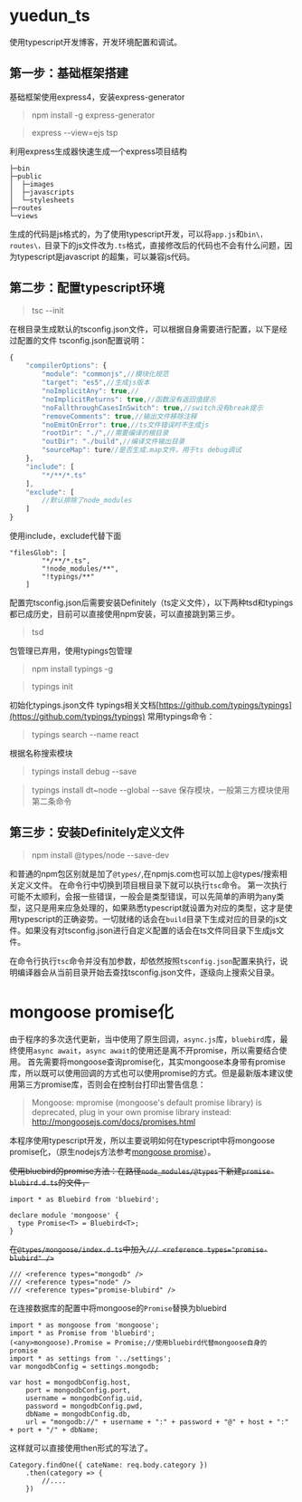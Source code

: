 # yuedun_ts
使用typescript开发博客，开发环境配置和调试。
## 第一步：基础框架搭建

基础框架使用express4，安装express-generator
> npm install -g express-generator

>  express --view=ejs tsp

利用express生成器快速生成一个express项目结构
```
├─bin
├─public
│  ├─images
│  ├─javascripts
│  └─stylesheets
├─routes
└─views
```

生成的代码是js格式的，为了使用typescript开发，可以将`app.js`和`bin\，routes\，`目录下的js文件改为`.ts`格式，直接修改后的代码也不会有什么问题，因为typescript是javascript
的超集，可以兼容js代码。

## 第二步：配置typescript环境

> tsc --init

在根目录生成默认的tsconfig.json文件，可以根据自身需要进行配置，以下是经过配置的文件
tsconfig.json配置说明：
```javascript
{
    "compilerOptions": {
        "module": "commonjs",//模块化规范
        "target": "es5",//生成js版本
        "noImplicitAny": true,//
        "noImplicitReturns": true,//函数没有返回值提示
        "noFallthroughCasesInSwitch": true,//switch没有break提示
        "removeComments": true,//输出文件移除注释
        "noEmitOnError": true,//ts文件错误时不生成js
        "rootDir": "./",//需要编译的根目录
        "outDir": "./build",//编译文件输出目录
        "sourceMap": ture//是否生成.map文件，用于ts debug调试
    },
    "include": [
        "*/**/*.ts"
    ],
    "exclude": [
        //默认排除了node_modules
    ]    
}
```
使用include，exclude代替下面
```
"filesGlob": [
        "*/**/*.ts",
        "!node_modules/**",
        "!typings/**"
    ]
```
配置完tsconfig.json后需要安装Definitely（ts定义文件），以下两种tsd和typings都已成历史，目前可以直接使用npm安装，可以直接跳到第三步。

> tsd

包管理已弃用，使用typings包管理
> npm install typings -g

> typings init

初始化typings.json文件
typings相关文档[https://github.com/typings/typings](https://github.com/typings/typings)
常用typings命令：
> typings search --name react

根据名称搜索模块

> typings install debug --save

> typings install dt~node --global --save
保存模块，一般第三方模块使用第二条命令

## 第三步：安装Definitely定义文件

> npm install @types/node --save-dev

和普通的npm包区别就是加了`@types/`,在npmjs.com也可以加上@types/搜索相关定义文件。
在命令行中切换到项目根目录下就可以执行`tsc`命令。
第一次执行可能不太顺利，会报一些错误，一般会是类型错误，可以先简单的声明为any类型，这只是用来应急处理的，如果熟悉typescript就设置为对应的类型，这才是使用typescript的正确姿势。一切就绪的话会在`build`目录下生成对应的目录的js文件。如果没有对tsconfig.json进行自定义配置的话会在ts文件同目录下生成js文件。

在命令行执行`tsc`命令并没有加参数，却依然按照`tsconfig.json`配置来执行，说明编译器会从当前目录开始去查找tsconfig.json文件，逐级向上搜索父目录。

# mongoose promise化
由于程序的多次迭代更新，当中使用了原生回调，`async.js`库，`bluebird`库，最终使用`async await`，`async await`的使用还是离不开promise，所以需要结合使用。
首先需要将mongoose查询promise化，其实mongoose本身带有promise库，所以既可以使用回调的方式也可以使用promise的方式。但是最新版本建议使用第三方promise库，否则会在控制台打印出警告信息：
> Mongoose: mpromise (mongoose's default promise library) is deprecated, plug in your own promise library instead: http://mongoosejs.com/docs/promises.html

本程序使用typescript开发，所以主要说明如何在typescript中将mongoose promise化，（原生nodejs方法参考[mongoose promise](http://mongoosejs.com/docs/promises.html)）。


~~使用bluebird的promise方法：在路径`node_modules/@types`下新建`promise-blubird.d.ts`的文件，~~
```
import * as Bluebird from 'bluebird';

declare module 'mongoose' {
  type Promise<T> = Bluebird<T>;
}
```
~~在`@types/mongoose/index.d.ts`中加入`/// <reference types="promise-blubird" />`~~
```
/// <reference types="mongodb" />
/// <reference types="node" />
/// <reference types="promise-blubird" />
```

在连接数据库的配置中将mongoose的`Promise`替换为bluebird
```
import * as mongoose from 'mongoose';
import * as Promise from 'bluebird';
(<any>mongoose).Promise = Promise;//使用bluebird代替mongoose自身的promise
import * as settings from '../settings';
var mongodbConfig = settings.mongodb;

var host = mongodbConfig.host,
    port = mongodbConfig.port,
    username = mongodbConfig.uid,
    password = mongodbConfig.pwd,
    dbName = mongodbConfig.db,
    url = "mongodb://" + username + ":" + password + "@" + host + ":" + port + "/" + dbName;

```
这样就可以直接使用then形式的写法了。
```
Category.findOne({ cateName: req.body.category })
    .then(category => {
        //....
    })

